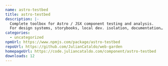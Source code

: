 ```yaml
---
name: astro-testbed
title: astro-testbed
description: |-
  Complete toolbox for Astro / JSX component testing and analysis.
  For design systems, storybooks, local dev. isolation, documentation…
categories:
  - uncategorized
npmUrl: https://www.npmjs.com/package/astro-testbed
repoUrl: https://github.com/JulianCataldo/web-garden
homepageUrl: https://code.juliancataldo.com/component/astro-testbed
downloads: 12
---
```

